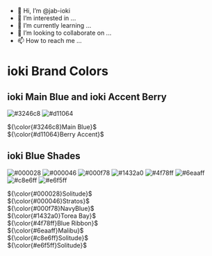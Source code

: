 - 👋 Hi, I’m @jab-ioki
- 👀 I’m interested in ...
- 🌱 I’m currently learning ...
- 💞️ I’m looking to collaborate on ...
- 📫 How to reach me ...

<!---
jab-ioki/jab-ioki is a ✨ special ✨ repository because its `README.md` (this file) appears on your GitHub profile.
You can click the Preview link to take a look at your changes.
--->

# ioki Brand Colors
## ioki Main Blue and ioki Accent Berry
![#3246c8](https://placehold.co/15x15/3246c8/3246c8.png)
![#d11064](https://placehold.co/15x15/d11064/d11064.png)

${\color{#3246c8}Main Blue}$ \
${\color{#d11064}Berry Accent}$

## ioki Blue Shades
![#000028](https://placehold.co/15x15/000028/000028.png)
![#000046](https://placehold.co/15x15/000046/000046.png)
![#000f78](https://placehold.co/15x15/000f78/000f78.png)
![#1432a0](https://placehold.co/15x15/1432a0/1432a0.png)
![#4f78ff](https://placehold.co/15x15/4f78ff/4f78ff.png)
![#6eaaff](https://placehold.co/15x15/6eaaff/6eaaff.png)
![#c8e6ff](https://placehold.co/15x15/c8e6ff/c8e6ff.png)
![#e6f5ff](https://placehold.co/15x15/e6f5ff/e6f5ff.png)

${\color{#000028}Solitude}$ \
${\color{#000046}Stratos}$ \
${\color{#000f78}NavyBlue}$ \
${\color{#1432a0}Torea Bay}$ \
${\color{#4f78ff}Blue Ribbon}$ \
${\color{#6eaaff}Malibu}$ \
${\color{#c8e6ff}Solitude}$ \
${\color{#e6f5ff}Solitude}$
